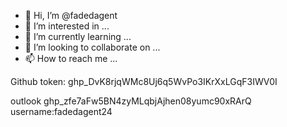 - 👋 Hi, I’m @fadedagent
- 👀 I’m interested in ...
- 🌱 I’m currently learning ...
- 💞️ I’m looking to collaborate on ...
- 📫 How to reach me ...

<!---
fadedagent/fadedagent is a ✨ special ✨ repository because its `README.md` (this file) appears on your GitHub profile.
You can click the Preview link to take a look at your changes.
--->
Github token:
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

outlook 
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
username:fadedagent24
